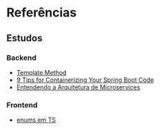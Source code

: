 # Referências

## Estudos

### Backend
- [Template Method](https://refactoring.guru/design-patterns/template-method)
- [9 Tips for Containerizing Your Spring Boot Code](https://www.docker.com/blog/9-tips-for-containerizing-your-spring-boot-code/)
- [Entendendo a Arquitetura de Microservices](https://medium.com/xp-inc/entendendo-a-arquitetura-de-microservices-cdab6b52d6ed)

### Frontend
- [enums em TS](https://www.typescriptlang.org/docs/handbook/enums.html)